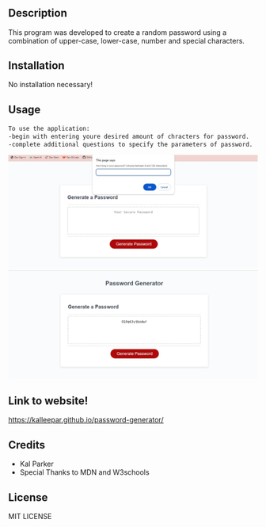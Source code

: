 # <Password Generator>

## Description

This program was developed to create a random password using a combination of upper-case, lower-case, number and special characters.


## Installation

No installation necessary!

## Usage

    To use the application:
    -begin with entering youre desired amount of chracters for password.
    -complete additional questions to specify the parameters of password.

![Alt text](https://github.com/kalleepar/password-generator/blob/main/Develop/images/password-generator-sample.jpg)
![Alt text](https://github.com/kalleepar/password-generator/blob/main/Develop/images/password-generator-sample2.jpg)

## Link to website!
https://kalleepar.github.io/password-generator/

## Credits

- Kal Parker
- Special Thanks to MDN and W3schools

## License

MIT LICENSE
